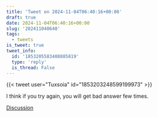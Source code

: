 ```yaml
---
title: 'Tweet on 2024-11-04T06:40:16+00:00'
draft: true
date: 2024-11-04T06:40:16+00:00
slug: '202411040640'
tags:
  - tweets
is_tweet: true
tweet_info:
  id: '1853205583408885819'
  type: 'reply'
  is_thread: False
---
```




{{< tweet user="Tuxsoia" id="1853203248599199973" >}}

I think if you try again, you will get bad answer few times.

[Discussion](https://x.com/sytelus/status/1853205583408885819)
